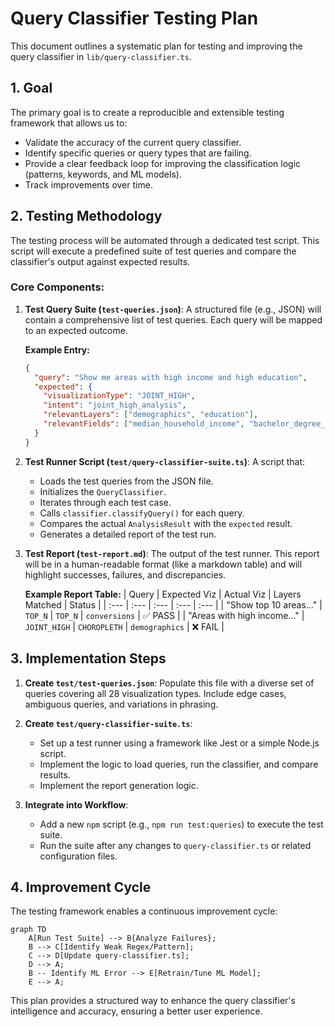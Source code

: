 # Query Classifier Testing Plan

This document outlines a systematic plan for testing and improving the query classifier in `lib/query-classifier.ts`.

## 1. Goal

The primary goal is to create a reproducible and extensible testing framework that allows us to:
-   Validate the accuracy of the current query classifier.
-   Identify specific queries or query types that are failing.
-   Provide a clear feedback loop for improving the classification logic (patterns, keywords, and ML models).
-   Track improvements over time.

## 2. Testing Methodology

The testing process will be automated through a dedicated test script. This script will execute a predefined suite of test queries and compare the classifier's output against expected results.

### Core Components:

1.  **Test Query Suite (`test-queries.json`)**: A structured file (e.g., JSON) will contain a comprehensive list of test queries. Each query will be mapped to an expected outcome.

    **Example Entry:**
    ```json
    {
      "query": "Show me areas with high income and high education",
      "expected": {
        "visualizationType": "JOINT_HIGH",
        "intent": "joint_high_analysis",
        "relevantLayers": ["demographics", "education"],
        "relevantFields": ["median_household_income", "bachelor_degree_or_higher_pct"]
      }
    }
    ```

2.  **Test Runner Script (`test/query-classifier-suite.ts`)**: A script that:
    *   Loads the test queries from the JSON file.
    *   Initializes the `QueryClassifier`.
    *   Iterates through each test case.
    *   Calls `classifier.classifyQuery()` for each query.
    *   Compares the actual `AnalysisResult` with the `expected` result.
    *   Generates a detailed report of the test run.

3.  **Test Report (`test-report.md`)**: The output of the test runner. This report will be in a human-readable format (like a markdown table) and will highlight successes, failures, and discrepancies.

    **Example Report Table:**
| Query | Expected Viz | Actual Viz | Layers Matched | Status |
| :--- | :--- | :--- | :--- | :--- |
| "Show top 10 areas..." | `TOP_N` | `TOP_N` | `conversions` | ✅ PASS |
| "Areas with high income..." | `JOINT_HIGH` | `CHOROPLETH` | `demographics` | ❌ FAIL |


## 3. Implementation Steps

1.  **Create `test/test-queries.json`**: Populate this file with a diverse set of queries covering all 28 visualization types. Include edge cases, ambiguous queries, and variations in phrasing.

2.  **Create `test/query-classifier-suite.ts`**:
    *   Set up a test runner using a framework like Jest or a simple Node.js script.
    *   Implement the logic to load queries, run the classifier, and compare results.
    *   Implement the report generation logic.

3.  **Integrate into Workflow**:
    *   Add a new `npm` script (e.g., `npm run test:queries`) to execute the test suite.
    *   Run the suite after any changes to `query-classifier.ts` or related configuration files.

## 4. Improvement Cycle

The testing framework enables a continuous improvement cycle:

```mermaid
graph TD
    A[Run Test Suite] --> B{Analyze Failures};
    B --> C[Identify Weak Regex/Pattern];
    C --> D[Update query-classifier.ts];
    D --> A;
    B -- Identify ML Error --> E[Retrain/Tune ML Model];
    E --> A;
```

This plan provides a structured way to enhance the query classifier's intelligence and accuracy, ensuring a better user experience. 